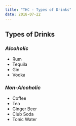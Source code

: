 ```yaml
---
title: "THC - Types of Drinks"
date: 2018-07-22
---
```


## Types of Drinks

### _Alcoholic_
* Rum
* Tequila
* Gin
* Vodka

### _Non-Alcoholic_
* Coffee
* Tea
* Ginger Beer
* Club Soda
* Tonic Water
